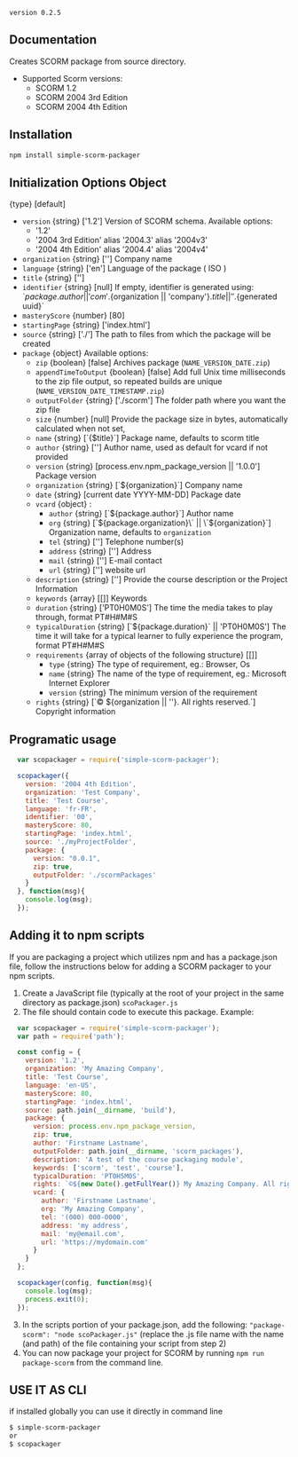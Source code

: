 `version 0.2.5`

## Documentation

Creates SCORM package from source directory.

* Supported Scorm versions:
    * SCORM 1.2
    * SCORM 2004 3rd Edition
    * SCORM 2004 4th Edition

## Installation

```bash
npm install simple-scorm-packager
```

## Initialization Options Object
{type} [default]

* `version` {string} ['1.2'] Version of SCORM schema. Available options:
    * '1.2'
    * '2004 3rd Edition' alias '2004.3' alias '2004v3'
    * '2004 4th Edition' alias '2004.4' alias '2004v4'
* `organization` {string} [''] Company name
* `language` {string} ['en'] Language of the package ( ISO )
* `title` {string} ['']
* `identifier` {string} [null] If empty, identifier is generated using:
\`${package.author || 'com'}.${organization || 'company'}.${title || ''}.${generated uuid}\`
* `masteryScore` {number} [80]
* `startingPage` {string} ['index.html']
* `source` {string} ['./'] The path to files from which the package will be created
* `package` {object} Available options:
    * `zip` {boolean} [false] Archives package (`NAME_VERSION_DATE.zip`)
    * `appendTimeToOutput` {boolean} [false] Add full Unix time milliseconds to the zip file output, so repeated builds are unique (`NAME_VERSION_DATE_TIMESTAMP.zip`)
    * `outputFolder` {string} ['./scorm'] The folder path where you want the zip file
    * `size` {number} [null] Provide the package size in bytes, automatically calculated when not set,
    * `name` {string} [\`{$title}\`] Package name, defaults to scorm title
    * `author` {string} [''] Author name, used as default for vcard if not provided
    * `version` {string} [process.env.npm_package_version || '1.0.0'] Package version
    * `organization` {string} [\`${organization}\`] Company name
    * `date` {string} [current date YYYY-MM-DD] Package date
    * `vcard` {object} :
      * `author` {string} [\`${package.author}\`] Author name
      * `org` {string} [\`${package.organization}\` || \`${organization}\`] Organization name, defaults to `organization`
      * `tel` {string}  [''] Telephone number(s)
      * `address` {string} [''] Address
      * `mail` {string} [''] E-mail contact
      * `url` {string} [''] website url
    * `description` {string} [''] Provide the course description or the Project Information
    * `keywords` {array} [[]] Keywords
    * `duration` {string} ['PT0H0M0S'] The time the media takes to play through, format PT#H#M#S
    * `typicalDuration` {string} [\`${package.duration}\` || 'PT0H0M0S'] The time it will take for a typical learner to fully experience the program, format PT#H#M#S
    * `requirements` {array of objects of the following structure} [[]]
      * `type` {string} The type of requirement, eg.: Browser, Os
      * `name` {string} The name of the type of requirement, eg.: Microsoft Internet Explorer
      * `version` {string} The minimum version of the requirement
    * `rights` {string} [\`© ${organization || ''}. All rights reserved.\`] Copyright information


## Programatic usage

```javascript
  var scopackager = require('simple-scorm-packager');

  scopackager({
    version: '2004 4th Edition',
    organization: 'Test Company',
    title: 'Test Course',
    language: 'fr-FR',
    identifier: '00',
    masteryScore: 80,
    startingPage: 'index.html',
    source: './myProjectFolder',
    package: {
      version: "0.0.1",
      zip: true,
      outputFolder: './scormPackages'
    }
  }, function(msg){
    console.log(msg);
  });
```

## Adding it to npm scripts
If you are packaging a project which utilizes npm and has a package.json file, follow the instructions below for adding a SCORM packager to your npm scripts.
1. Create a JavaScript file (typically at the root of your project in the same directory as package.json) `scoPackager.js`
2. The file should contain code to execute this package. Example:
```javascript
  var scopackager = require('simple-scorm-packager');
  var path = require('path');

  const config = {
    version: '1.2',
    organization: 'My Amazing Company',
    title: 'Test Course',
    language: 'en-US',
    masteryScore: 80,
    startingPage: 'index.html',
    source: path.join(__dirname, 'build'),
    package: {
      version: process.env.npm_package_version,
      zip: true,
      author: 'Firstname Lastname',
      outputFolder: path.join(__dirname, 'scorm_packages'),
      description: 'A test of the course packaging module',
      keywords: ['scorm', 'test', 'course'],
      typicalDuration: 'PT0H5M0S',
      rights: `©${new Date().getFullYear()} My Amazing Company. All right reserved.`,
      vcard: {
        author: 'Firstname Lastname',
        org: 'My Amazing Company',
        tel: '(000) 000-0000',
        address: 'my address',
        mail: 'my@email.com',
        url: 'https://mydomain.com'
      }
    }
  };

  scopackager(config, function(msg){
    console.log(msg);
    process.exit(0);
  });
```
3. In the scripts portion of your package.json, add the following: `"package-scorm": "node scoPackager.js"` (replace the .js file name with the name (and path) of the file containing your script from step 2)
4. You can now package your project for SCORM by running `npm run package-scorm` from the command line.

## USE IT AS CLI
if installed globally you can use it directly in command line

```bash
$ simple-scorm-packager
or
$ scopackager
```